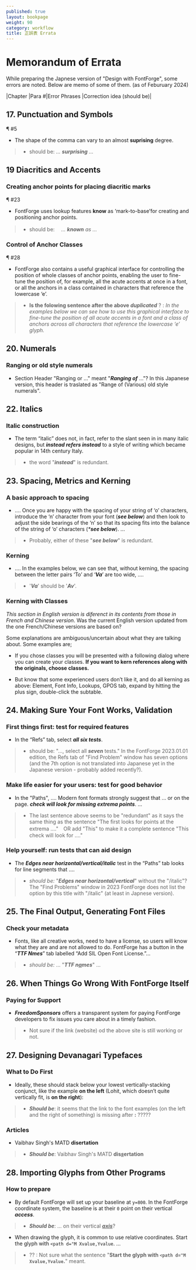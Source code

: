 ```yaml
---
published: true
layout: bookpage
weight: 90
category: workflow
title: 正誤表 Errata
---
```



# Memorandum of Errata

While preparing the Japnese version of "Design with FontForge", some errors are noted. Below are memo of some of them. (as of Feburuary 2024)

|Chapter |Para #|Error Phrases |Correction idea (should be)|

## 17. Punctuation and Symbols
&para; #5
+ The shape of the comma can vary to an almost <b>suprising</b> degree.
> + should be: <I>... **surprising** ...</i>

## 19 Diacritics and Accents 

### Creating anchor points for placing diacritic marks

&para; #23
+ FontForge uses lookup features <b>know</b> as ‘mark-to-base’for creating and positioning anchor points.
> + should be:　 <i>... <b>known</b> as ...</i>

### Control of Anchor Classes
&para; #28
+ FontForge also contains a useful graphical interface for controlling the position of whole classes of anchor points, enabling the user to fine-tune the position of, for example, all the acute accents at once in a font, or all the anchors in a class contained in characters that reference the lowercase ‘e’.
> + **Is the folowing sentence after the above <i>duplicated</i>** ? : <i>In the examples below we can see how to use this graphical interface to fine-tune the position of all acute accents in a font and a class of anchors across all characters that reference the lowercase ‘e’ glyph.</i>

## 20. Numerals

### Ranging or old style numerals

+ Section Header "Ranging or ..." meant "<i><b>Ranging of</b></i> ..."? In this Japanese version, this header is traslated as "Range of (Various) old style numerals".

## 22. Italics

### Italic construction

+ The term “italic” does not, in fact, refer to the slant seen in in many italic designs, but <i><b>instead refers instead</b></i> to a style of writing which became popular in 14th century Italy.
> + the word "<i><b>instead</b></i>" is redundant.

## 23. Spacing, Metrics and Kerning

### A basic approach to spacing

+ .... Once you are happy with the spacing of your string of ‘o’ characters, introduce the ‘n’ character from your font (<i><b>see below</b></i>) and then look to adjust the side bearings of the ‘n’ so that its spacing fits into the balance of the string of ‘o’ characters (<i>*<b>see below</b></i>). ...
> + Probably, either of these "<i><b>see below</b></i>" is redundant.

### Kerning

+ .... In the examples below, we can see that, without kerning, the spacing between the letter pairs ‘To’ and ‘<i><b>Va</b></i>’ are too wide, ....
> + '<i><b>Va</i></b>' should be '<i><b>Av</i></b>'.

### Kerning with Classes

*This section in English version is diferenct in its contents from those in French and Chinese version*. Was the current English version updated from the one French/Chinese versions are based on?

Some explanations are ambiguous/uncertain about what they are talking about. Some examples are;

+ If you chose classes you will be presented with a following dialog where you can create your classes. **If you want to kern references along with the originals, choose classes.** 

+ But know that some experienced users don’t like it, and do all kerning as above: Element, Font Info, Lookups, GPOS tab, expand by hitting the plus sign, double-click the subtable.


## 24. Making Sure Your Font Works, Validation

### First things first: test for required features

+ In the “Refs” tab, select <i>**all six tests**</i>. 

> + should be: "..., select all <i><b>seven</b></i> tests." In the FontForge 2023.01.01 edition, the Refs tab of "Find Problem" window has seven options (and the 7th option is not translated into Japanese yet in the Japanese version - probably added recently?).

### Make life easier for your users: test for good behavior

+ In the "Paths", .... Modern font formats strongly suggest that ... or on the page. <i><b>check will look for missing extrema points</b></i>. ...

> + The last sentence above seems to be "redundant" as it says the same thing as the sentence "The first looks for points at the extrema ...."　OR add "This" to make it a complete sentence "This check will look for ...."

### Help yourself: run tests that can aid design

+ The <i><b>Edges near horizontal/vertical/italic</b></i> test in the “Paths” tab looks for line segments that ....
> + <i>should be:</i>  "<i><b>Edges near horizontal/vertical</b></i>" without the "/italic"? The "Find Problems" window in 2023 FontForge does not list the option by this title with "/italic" (at least in Japnese version).

## 25. The Final Output, Generating Font Files

### Check your metadata

+ Fonts, like all creative works, need to have a license, so users will know what they are and are not allowed to do. FontForge has a button in the “<i><b>TTF Nmes</b></i>” tab labelled “Add SIL Open Font License.”...
> + <i>should be:</i>  ... "<i><b>TTF n<u>a</u>mes</b></i>" ...

## 26. When Things Go Wrong With FontForge Itself

### Paying for Support

+ <i><b>FreedomSponsors</b></i> offers a transparent system for paying FontForge developers to fix issues you care about in a timely fashion.
> + Not sure if the link (website) od the above site is still working or not.

## 27.  Designing Devanagari Typefaces

### What to Do First

+ Ideally, these should stack below your lowest vertically-stacking conjunct, like the example **on the left** (Lohit, which doesn’t quite vertically fit, is **on the right**):

> + <i><b>Should be</b></i>: it seems that the link to the font examples (on the left and the right of something) is missing after **:** ?????

### Articles

+ Vaibhav Singh's MATD **disertation**

> + <i><b>Should be</b></i>: Vaibhav Singh's MATD **dis<u><i>s</i></u>ertation**

## 28. Importing Glyphs from Other Programs

### How to prepare

+ By default FontForge will set up your baseline at `y=800`. In the FontForge coordinate system, the baseline is at their `0` point on their vertical <i><b>access</b></i>.
> + <i><b>Should be</b></i>: ... on their vertical  <u><i><b>axis</b></i></u>?

+ When drawing the glyph, it is common to use relative coordinates. Start the glyph with `<path d="M Xvalue,Yvalue`. ...
> + ?? : Not sure what the sentence "**Start the glyph with `<path d="M Xvalue,Yvalue`.**" meant.
